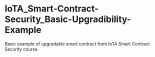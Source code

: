 # IoTA_Smart-Contract-Security_Basic-Upgradibility-Example
Basic example of upgradable smart contract from IoTA Smart Contract Security course. 
